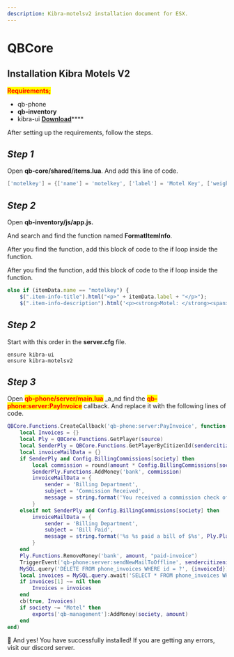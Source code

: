 ```yaml
---
description: Kibra-motelsv2 installation document for ESX.
---
```


# QBCore

## Installation Kibra Motels V2&#x20;

<mark style="color:red;">**Requirements;**</mark>

* qb-phone
* **qb-inventory**
* kibra-ui [**Download**](https://github.com/kibradev/kibra-ui)****

After setting up the requirements, follow the steps.

## _Step 1_

Open **qb-core/shared/items.lua**. And add this line of code.

```lua
['motelkey'] = {['name'] = 'motelkey', ['label'] = 'Motel Key', ['weight'] = 100, ['type'] = 'item', ['image'] = 'motelkey.png', ['unique'] = true, ['useable'] = true, 	['shouldClose'] = false,   ['combinable'] = nil,   ['description'] = 'Motel Key'},
```

## _Step 2_

Open **qb-inventory/js/app.js.**

And search and find the function named **FormatItemInfo**.

After you find the function, add this block of code to the if loop inside the function.

After you find the function, add this block of code to the if loop inside the function.

```javascript
else if (itemData.name == "motelkey") {
    $(".item-info-title").html("<p>" + itemData.label + "</p>");
    $(".item-info-description").html('<p><strong>Motel: </strong><span>' + itemData.info.MotelName + '</span></p><p><strong>Room No: </strong><span>' + itemData.info.UnRealMotelRoom + '</span></p><p><strong>Password: </strong><span>' + itemData.info.Password + '</span></p>');

```

## _Step 2_

Start with this order in the **server.cfg** file.

```
ensure kibra-ui 
ensure kibra-motelsv2
```

## _Step 3_

Open <mark style="color:red;">**qb-phone/server/main.lua**</mark> _a_nd find the <mark style="color:red;">**qb-phone:server:PayInvoice**</mark> callback. And replace it with the following lines of code.

```lua
QBCore.Functions.CreateCallback('qb-phone:server:PayInvoice', function(source, cb, society, amount, invoiceId, sendercitizenid)
    local Invoices = {}
    local Ply = QBCore.Functions.GetPlayer(source)
    local SenderPly = QBCore.Functions.GetPlayerByCitizenId(sendercitizenid)
    local invoiceMailData = {}
    if SenderPly and Config.BillingCommissions[society] then
        local commission = round(amount * Config.BillingCommissions[society])
        SenderPly.Functions.AddMoney('bank', commission)
        invoiceMailData = {
            sender = 'Billing Department',
            subject = 'Commission Received',
            message = string.format('You received a commission check of $%s when %s %s paid a bill of $%s.', commission, Ply.PlayerData.charinfo.firstname, Ply.PlayerData.charinfo.lastname, amount)
        }
    elseif not SenderPly and Config.BillingCommissions[society] then
        invoiceMailData = {
            sender = 'Billing Department',
            subject = 'Bill Paid',
            message = string.format('%s %s paid a bill of $%s', Ply.PlayerData.charinfo.firstname, Ply.PlayerData.charinfo.lastname, amount)
        }
    end
    Ply.Functions.RemoveMoney('bank', amount, "paid-invoice")
    TriggerEvent('qb-phone:server:sendNewMailToOffline', sendercitizenid, invoiceMailData)
    MySQL.query('DELETE FROM phone_invoices WHERE id = ?', {invoiceId})
    local invoices = MySQL.query.await('SELECT * FROM phone_invoices WHERE citizenid = ?', {Ply.PlayerData.citizenid})
    if invoices[1] ~= nil then
        Invoices = invoices
    end
    cb(true, Invoices)
    if society ~= "Motel" then
        exports['qb-management']:AddMoney(society, amount)
    end
end)
```

&#x20;:tada: And yes! You have successfully installed! If you are getting any errors, visit our discord server.

